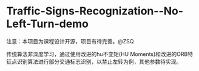 # Traffic-Signs-Recognization--No-Left-Turn-demo
注意：本项目为课程设计开源，项目有待完善。@ZSQ

传统算法非深度学习，通过使用改进的hu不变矩(HU Moments)和改进的ORB特征点识别算法进行部分交通标志识别，以禁止左转为例，其他参数待实现。
